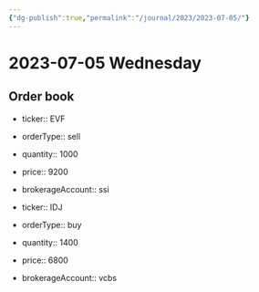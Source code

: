 ```yaml
---
{"dg-publish":true,"permalink":"/journal/2023/2023-07-05/"}
---
```


# 2023-07-05 Wednesday

## Order book

- ticker:: EVF
- orderType:: sell
- quantity:: 1000
- price:: 9200
- brokerageAccount:: ssi

- ticker:: IDJ
- orderType:: buy
- quantity:: 1400
- price:: 6800
- brokerageAccount:: vcbs